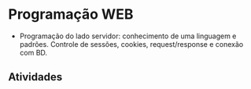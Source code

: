 # Programação WEB
* Programação do lado servidor: conhecimento de uma linguagem e padrões. Controle de sessões, cookies, request/response e conexão com BD.


## Atividades
